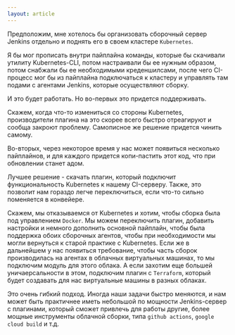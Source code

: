 ```yaml
---
layout: article
---
```

Предположим, мне хотелось бы организовать сборочный сервер Jenkins отдельно и поднять его в своем кластере `Kubernetes`.

Я бы мог прописать внутри пайплайна команды, которые бы скачивали утилиту Kubernetes-CLI, потом настраивали бы ее нужным образом, потом снабжали бы ее необходимыми креденшилcами, после чего CI-процесс мог бы из пайплайна подключаться к кластеру и управлять там подами с агентами Jenkins, которые осуществляют сборку.

И это будет работать. Но во-первых это придется поддерживать.

Скажем, когда что-то измениться со стороны Kubernetes, производители плагина на это скорее всего быстро отреагируют и сообща закроют проблему. Самописное же решение придется чинить самому.

Во-вторых, через некоторое время у нас может появиться несколько пайплайнов, и для каждого придется копи-пастить этот код, что при обновлении станет адом.

Лучшее решение - скачать плагин, который подключит функциональность Kubernetes к нашему CI-серверу. Также, это позволит нам гораздо легче переключиться, если что-то сильно поменяется в конвейере.

Скажем, мы отказываемся от Kubernetes и хотим, чтобы сборка была под управлением `Docker`. Мы можем переключить плагин, добавить настройки и немного дополнить основной пайплайн, чтобы была поддержка обоих сборочных агентов, чтобы при необходимости мы могли вернуться к старой практике с Kubernetes. Если же в дальнейшем у нас появиться требование, чтобы часть сборок производилась на агентах в облачных виртуальных машинах, то мы подключим модуль для этого облака. А если захотим еще большей уничаерсальности в этом, подключим плагин с `Terraform`, который будет создавать для нас виртуальные машины в разных облаках.

Это очень гибкий подход. Иногда наши задачи быстро меняются, и нам может быть практичнее иметь небольшой по мощности Jenkins-сервер с плагинами, который cможет привлечь для работы другие, более мощные инструменты облачной сборки, типа `github actions`, `google cloud build` и т.д.
